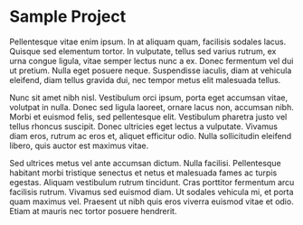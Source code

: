 # Sample Project

Pellentesque vitae enim ipsum. In at aliquam quam, facilisis sodales lacus. Quisque sed elementum tortor. In vulputate, tellus sed varius rutrum, ex urna congue ligula, vitae semper lectus nunc a ex. Donec fermentum vel dui ut pretium. Nulla eget posuere neque. Suspendisse iaculis, diam at vehicula eleifend, diam tellus gravida dui, nec tempor metus elit malesuada tellus.

Nunc sit amet nibh nisl. Vestibulum orci ipsum, porta eget accumsan vitae, volutpat in nulla. Donec sed ligula laoreet, ornare lacus non, accumsan nibh. Morbi et euismod felis, sed pellentesque elit. Vestibulum pharetra justo vel tellus rhoncus suscipit. Donec ultricies eget lectus a vulputate. Vivamus diam eros, rutrum ac eros et, aliquet efficitur odio. Nulla sollicitudin eleifend libero, quis auctor est maximus vitae.

Sed ultrices metus vel ante accumsan dictum. Nulla facilisi. Pellentesque habitant morbi tristique senectus et netus et malesuada fames ac turpis egestas. Aliquam vestibulum rutrum tincidunt. Cras porttitor fermentum arcu facilisis rutrum. Vivamus sed euismod diam. Ut sodales vehicula mi, et porta quam maximus vel. Praesent ut nibh quis eros viverra euismod vitae et odio. Etiam at mauris nec tortor posuere hendrerit.
